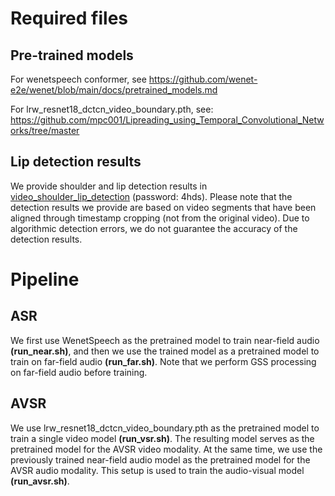 # Required files

## Pre-trained models

For wenetspeech conformer, see https://github.com/wenet-e2e/wenet/blob/main/docs/pretrained_models.md

For lrw_resnet18_dctcn_video_boundary.pth, see: https://github.com/mpc001/Lipreading_using_Temporal_Convolutional_Networks/tree/master

## Lip detection results

We provide shoulder and lip detection results in  <a href="https://pan.baidu.com/s/1mQRYp_5ysJ_Z4Z3-s9F-cA?pwd=4hds" title="video_shoulder_lip_detection">video_shoulder_lip_detection</a> (password: 4hds). Please note that the detection results we provide are based on video segments that have been aligned through timestamp cropping (not from the original video). Due to algorithmic detection errors, we do not guarantee the accuracy of the detection results.


# Pipeline

## ASR

We first use WenetSpeech as the pretrained model to train near-field audio **(run_near.sh)**, and then we use the trained model as a pretrained model to train on far-field audio **(run_far.sh)**. Note that we perform GSS processing on far-field audio before training.

## AVSR

We use lrw_resnet18_dctcn_video_boundary.pth as the pretrained model to train a single video model **(run_vsr.sh)**. The resulting model serves as the pretrained model for the AVSR video modality. At the same time, we use the previously trained near-field audio model as the pretrained model for the AVSR audio modality. This setup is used to train the audio-visual model **(run_avsr.sh)**.

